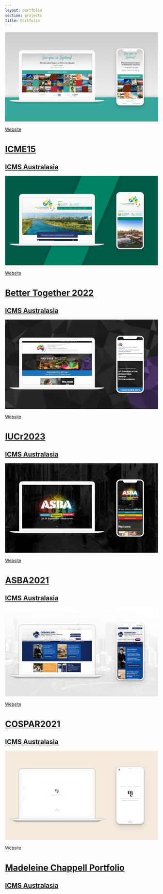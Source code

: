 ```yaml
---
layout: portfolio
section: projects
title: Portfolio
---
```


<div class="portfolio my-4">
  <div class="row">
    <div class="col-12 col-sm-6 col-lg-4 project">
      <a href="https://icme15.com/" class="my-4 project-image top-right" target="_blank" style="--bg-color: #38A89CAF"><img src="assets/img/icme15.png" class="img-fluid"></a>
      <a href="" class="project-content">
        <p class="float-end mb-0">Website</p>
        <h1 class="mb-1">ICME15</h1>
        <h2>ICMS Australasia</h2>
      </a>
    </div>
    <div class="col-12 col-sm-6 col-lg-4 project">
      <a href="https://bettertogether2022.org/" class="my-4 project-image top-left" target="_blank" style="--bg-color: #008265AF"><img src="assets/img/bettertogether2022.png" class="img-fluid"></a>
      <a href="" class="project-content">
        <p class="float-end mb-0">Website</p>
        <h1 class="mb-1">Better Together 2022</h1>
        <h2>ICMS Australasia</h2>
      </a>
    </div>
    <div class="col-12 col-sm-6 col-lg-4 project">
      <a href="https://iucr2023.org/" class="my-4 project-image top-right" target="_blank" style="--bg-color: #1C75BCAF"><img src="assets/img/iucr2023.png" class="img-fluid"></a>
      <a href="" class="project-content">
        <p class="float-end mb-0">Website</p>
        <h1 class="mb-1">IUCr2023</h1>
        <h2>ICMS Australasia</h2>
      </a>
    </div>
    <div class="col-12 col-sm-6 col-lg-4 project">
      <a href="https://asba2021.com.au/" class="my-4 project-image bottom-left" target="_blank" style="--bg-color: #20809FAF"><img src="assets/img/asba2021.png" class="img-fluid"></a>
      <a href="" class="project-content">
        <p class="float-end mb-0">Website</p>
        <h1 class="mb-1">ASBA2021</h1>
        <h2>ICMS Australasia</h2>
      </a>
    </div>
    <div class="col-12 col-sm-6 col-lg-4 project">
      <a href="https://cospar2021.org/" class="my-4 project-image bottom-right" target="_blank" style="--bg-color: #112B5EAF"><img src="assets/img/cospar2021.png" class="img-fluid"></a>
      <a href="" class="project-content">
        <p class="float-end mb-0">Website</p>
        <h1 class="mb-1">COSPAR2021</h1>
        <h2>ICMS Australasia</h2>
      </a>
    </div>
    <div class="col-12 col-sm-6 col-lg-4 project">
      <a href="https://mchappellart.github.io/" class="my-4 project-image center" target="_blank" style="--bg-color: #7D745EAF"><img src="assets/img/mchappellart.png" class="img-fluid"></a>
      <a href="" class="project-content">
        <p class="float-end mb-0">Website</p>
        <h1 class="mb-1">Madeleine Chappell Portfolio</h1>
        <h2>ICMS Australasia</h2>
      </a>
    </div>
  </div>
</div>
